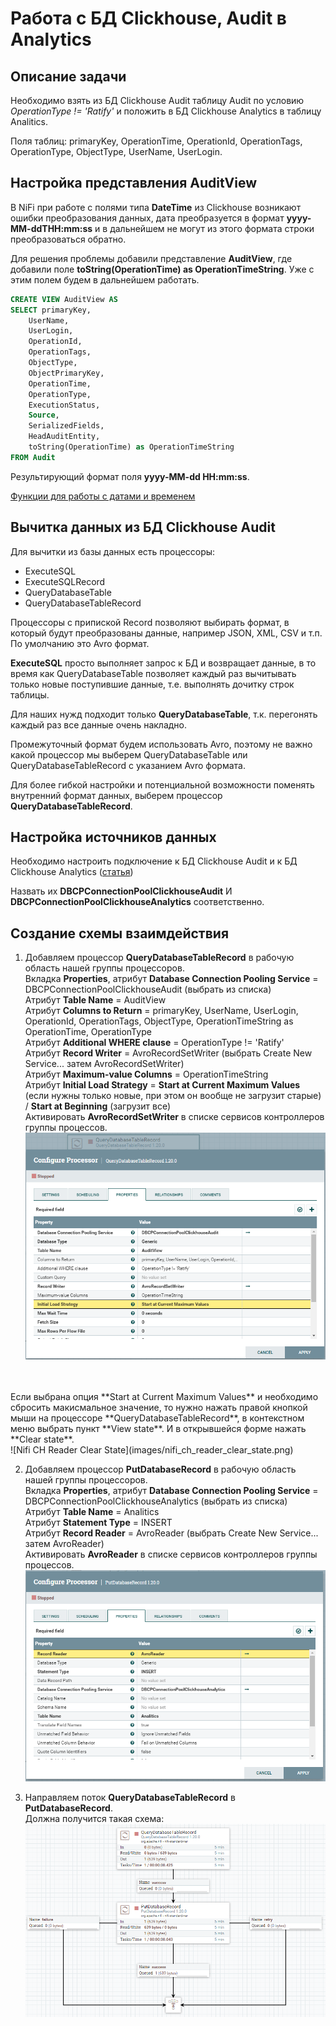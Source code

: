 # Работа с БД Clickhouse, Audit в Analytics

## Описание задачи
Необходимо взять из БД Clickhouse Audit таблицу Audit по условию *OperationType != 'Ratify'* и положить в БД Clickhouse Analytics в таблицу Analitics.

Поля таблиц: primaryKey, OperationTime, OperationId, OperationTags, OperationType, ObjectType, UserName, UserLogin.

## Настройка представления AuditView
В NiFi при работе с полями типа **DateTime** из  Clickhouse возникают ошибки преобразования данных, дата преобразуется в формат **yyyy-MM-ddTHH:mm:ss** и в дальнейшем не могут из этого формата строки преобразоваться обратно.

Для решения проблемы добавили представление **AuditView**, где добавили поле **toString(OperationTime) as OperationTimeString**. Уже с этим полем будем в дальнейшем работать.
```sql
CREATE VIEW AuditView AS
SELECT primaryKey,
	UserName,
	UserLogin,
	OperationId,
	OperationTags,
	ObjectType,
	ObjectPrimaryKey,
	OperationTime,
	OperationType,
	ExecutionStatus,
	Source,
	SerializedFields,
	HeadAuditEntity,
	toString(OperationTime) as OperationTimeString
FROM Audit
```

Результирующий формат поля **yyyy-MM-dd HH:mm:ss**.

[Функции для работы с датами и временем](https://clickhouse.com/docs/ru/sql-reference/functions/date-time-functions)

## Вычитка данных из БД Clickhouse Audit
Для вычитки из базы данных есть процессоры:
* ExecuteSQL
* ExecuteSQLRecord
* QueryDatabaseTable
* QueryDatabaseTableRecord

Процессоры с припиской Record позволяют выбирать формат, в который будут преобразованы данные, например JSON, XML, CSV и т.п. По умолчанию это Avro формат.

**ExecuteSQL** просто выполняет запрос к БД и возвращает данные, в то время как QueryDatabaseTable позволяет каждый раз вычитывать только новые поступившие данные, т.е. выполнять дочитку строк таблицы.

Для наших нужд подходит только **QueryDatabaseTable**, т.к. перегонять каждый раз все данные очень накладно.

Промежуточный формат будем использовать Avro, поэтому не важно какой процессор мы выберем QueryDatabaseTable или QueryDatabaseTableRecord с указанием Avro формата.

Для более гибкой настройки и потенциальной возможности поменять внутренний формат данных, выберем процессор **QueryDatabaseTableRecord**.

## Настройка источников данных
Необходимо настроить подключение к БД Clickhouse Audit и к БД Clickhouse Analytics ([статья](%D0%9D%D0%B0%D1%81%D1%82%D1%80%D0%BE%D0%B9%D0%BA%D0%B0%20%D0%B8%D1%81%D1%82%D0%BE%D1%87%D0%BD%D0%B8%D0%BA%D0%BE%D0%B2%20%D0%B4%D0%B0%D0%BD%D0%BD%D1%8B%D1%85.md))

Назвать их **DBCPConnectionPoolClickhouseAudit** И **DBCPConnectionPoolClickhouseAnalytics** соответственно.

## Создание схемы взаимдействия

1. Добавляем процессор **QueryDatabaseTableRecord** в рабочую область нашей группы процессоров.
<br/>Вкладка **Properties**, атрибут **Database Connection Pooling Service** = DBCPConnectionPoolClickhouseAudit (выбрать из списка)
</br>Атрибут **Table Name** = AuditView
</br>Атрибут **Columns to Return** = primaryKey, UserName, UserLogin, OperationId, OperationTags, ObjectType, OperationTimeString as OperationTime, OperationType
</br>Атрибут **Additional WHERE clause** = OperationType != 'Ratify'
</br>Атрибут **Record Writer** = AvroRecordSetWriter (выбрать Create New Service... затем AvroRecordSetWriter)
</br>Атрибут **Maximum-value Columns** = OperationTimeString
</br>Атрибут **Initial Load Strategy** = **Start at Current Maximum Values** (если нужны только новые, при этом он вообще не загрузит старые) / **Start at Beginning** (загрузит все)
<br/>Активировать **AvroRecordSetWriter** в списке сервисов контроллеров группы процессов.
</br>![Nifi CH Reader](images/nifi_ch_reader.png)
</br>
</br>Если выбрана опция **Start at Current Maximum Values** и необходимо сбросить макисмальное значение, то нужно нажать правой кнопкой мыши на процессоре **QueryDatabaseTableRecord**, в контекстном меню выбрать пункт **View state**. И в открывшейся форме нажать **Clear state**.
</br>![Nifi CH Reader Clear State](images/nifi_ch_reader_clear_state.png)

2. Добавляем процессор **PutDatabaseRecord** в рабочую область нашей группы процессоров.
<br/>Вкладка **Properties**, атрибут **Database Connection Pooling Service** = DBCPConnectionPoolClickhouseAnalytics (выбрать из списка)
</br>Атрибут **Table Name** = Analitics
</br>Атрибут **Statement Type** = INSERT
</br>Атрибут **Record Reader** = AvroReader (выбрать Create New Service... затем AvroReader)
<br/>Активировать **AvroReader** в списке сервисов контроллеров группы процессов.
</br>![Nifi CH Reader](images/nifi_ch_writer.png)

3. Направляем поток **QueryDatabaseTableRecord** в **PutDatabaseRecord**.
<br/>Должна получится такая схема:
</br>![Nifi CH Schema](images/nifi_ch_schema.png)